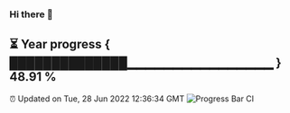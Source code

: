 ### Hi there 👋
⏳ Year progress { ██████████████▁▁▁▁▁▁▁▁▁▁▁▁▁▁▁▁ } 48.91 %
---
⏰ Updated on Tue, 28 Jun 2022 12:36:34 GMT
![Progress Bar CI](https://github.com/liununu/liununu/workflows/Progress%20Bar%20CI/badge.svg)
